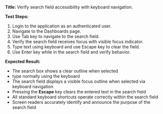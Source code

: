 **Title:** Verify search field accessibility with keyboard navigation.

**Test Steps:**
1. Login to the application as an authenticated user.
2. Navigate to the Dashboards page.
3. Use Tab key to navigate to the search field.
4. Verify the search field receives focus with visible focus indicator.
5. Type text using keyboard and use Escape key to clear the field.
6. Use Enter key while in the search field and verify behavior.

**Expected Result:**
- The search box shows a clear outline when selected
- type normally using the keyboard
- The search field displays a visible focus outline when selected via keyboard navigation
- Pressing the **Escape** key clears the entered text in the search field
- All standard keyboard shortcuts operate correctly within the search field
- Screen readers accurately identify and announce the purpose of the search field